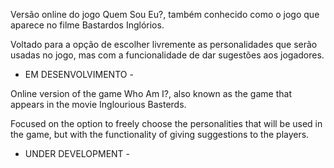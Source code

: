 Versão online do jogo Quem Sou Eu?, também conhecido como o jogo que aparece no filme Bastardos Inglórios.

Voltado para a opção de escolher livremente as personalidades que serão usadas no jogo, mas com a funcionalidade de dar sugestões aos jogadores.

- EM DESENVOLVIMENTO -

Online version of the game Who Am I?, also known as the game that appears in the movie Inglourious Basterds.

Focused on the option to freely choose the personalities that will be used in the game, but with the functionality of giving suggestions to the players.

- UNDER DEVELOPMENT -